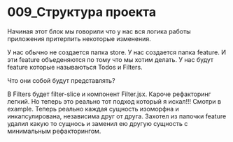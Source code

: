 # 009_Структура проекта

Начиная этот блок мы говорили что у нас вся логика работы приложения притерпить некоторые изменения.

У нас обычно не создается папка store. У нас создается папка feature. И эти feature объеденяются по тому что мы хотим делать. У нас будут feature которые называються Todos и Filters.

Что они собой будут представлять? 

В Filters будет filter-slice и компонент Filter.jsx. Кароче рефакторинг легкий. Но теперь это реально тот подход который я искал!!! Смотри в example. Теперь реально каждая сущность изоморфна и инкапсулирована, независима друг от друга. Захотел из папочки feature удалил какую то сущнось и заменил ею другую сущность с минимальным рефакторингом.